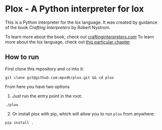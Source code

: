 # Plox - A Python interpreter for lox
This is a Python interpreter for the lox language. It was created by guidance of the book _Crafting Interpreters_ by Robert Nystrom.

To learn more about the book, check out [craftinginterpreters.com](https://www.craftinginterpreters.com)
To learn more about the lox language, check out [this particular chapter](https://craftinginterpreters.com/the-lox-language.html)

## How to run

First clone this repository and `cd` into it:

```shell
git clone git@github.com:mpvdk/plox.git && cd plox
```

From here you have two options

1) Just run the entry point in the root:

```shell
./plox
```

2) Or install plox with pip, which will allow you to run `plox` from anywhere:

```shell
pip install .
```


